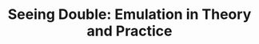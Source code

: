 ---
ee_id_show: '4245'
title: 'Seeing Double: Emulation in Theory and Practice'
url: seeing-double-emulation-in-theory-and-practice
live_url:
year: '2004'
venue: Solomon R. Guggenheim Museum
state_country: New York
type:
dates:
wwwnews:
credits:
pitch: 'Kinda a cray ahead of its time group show about digital preservation / emulation.
  An honor 2 show w so many tru heads: Nam June Paik, Jodi.org, John Simon, etc, etc.'
ps:
download:
layout: shows
---